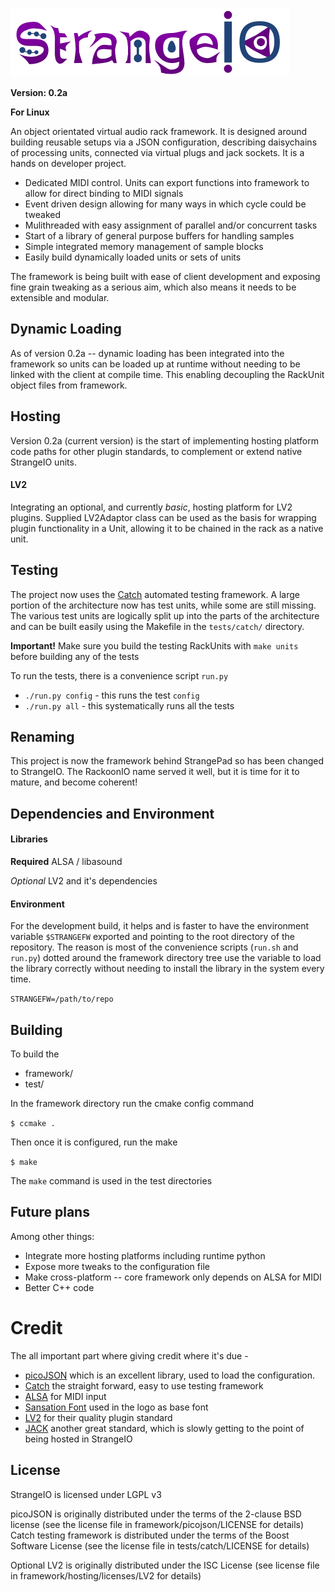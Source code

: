 ![](assets/strangelogo.png?raw=true)

**Version: 0.2a**

**For Linux**

An object orientated virtual audio rack framework. It is designed around building reusable setups via a JSON configuration, describing daisychains of processing units, connected via virtual plugs and jack sockets. It is a hands on developer project.

- Dedicated MIDI control. Units can export functions into framework to allow for direct binding to MIDI signals
- Event driven design allowing for many ways in which cycle could be tweaked
- Mulithreaded with easy assignment of parallel and/or concurrent tasks
- Start of a library of general purpose buffers for handling samples
- Simple integrated memory management of sample blocks
- Easily build dynamically loaded units or sets of units

The framework is being built with ease of client development and exposing fine grain tweaking as a serious aim, which also means it needs to be extensible and modular.

## Dynamic Loading

As of version 0.2a -- dynamic loading has been integrated into the framework so units can be loaded up at runtime without needing to be linked with the client at compile time. This enabling decoupling the RackUnit object files from framework.

## Hosting

Version 0.2a (current version) is the start of implementing hosting platform code paths for other plugin standards, to complement or extend native StrangeIO units.

#### LV2

Integrating an optional, and currently *basic*, hosting platform for LV2 plugins. Supplied LV2Adaptor class can be used as the basis for wrapping plugin functionality in a Unit, allowing it to be chained in the rack as a native unit.

## Testing

The project now uses the [Catch](https://github.com/philsquared/Catch/) automated testing framework. A large portion of the architecture now has test units, while some are still missing. The various test units are logically split up into the parts of the architecture and can be built easily using the Makefile in the `tests/catch/` directory.

**Important!** Make sure you build the testing RackUnits with `make units` before building any of the tests

To run the tests, there is a convenience script `run.py`

* `./run.py config` - this runs the test `config`
* `./run.py all` - this systematically runs all the tests


## Renaming

This project is now the framework behind StrangePad so has been changed to StrangeIO. The RackoonIO name served it well, but it is time for it to mature, and become coherent!

## Dependencies and Environment

#### Libraries

**Required** ALSA / libasound

*Optional* LV2 and it's dependencies

#### Environment

For the development build, it helps and is faster to have the environment variable `$STRANGEFW` exported and pointing to the root directory of the repository. The reason is most of the convenience scripts (`run.sh` and `run.py`) dotted around the framework directory tree use the variable to load the library correctly without needing to install the library in the system every time.

`STRANGEFW=/path/to/repo`

## Building

To build the 
- framework/
- test/


In the framework directory run the cmake config command

`$ ccmake .`

Then once it is configured, run the make

`$ make`

The `make` command is used in the test directories

## Future plans

Among other things:

- Integrate more hosting platforms including runtime python
- Expose more tweaks to the configuration file
- Make cross-platform -- core framework only depends on ALSA for MIDI
- Better C++ code

# Credit

The all important part where giving credit where it's due -
- [picoJSON](https://github.com/kazuho/picojson) which is an excellent library, used to load the configuration.
- [Catch](https://github.com/philsquared/Catch/) the straight forward, easy to use testing framework
- [ALSA](http://www.alsa-project.org/) for MIDI input
- [Sansation Font](http://www.fontsquirrel.com/fonts/sansation) used in the logo as base font
- [LV2](http://lv2plug.in/) for their quality plugin standard
- [JACK](http://jackaudio.org/) another great standard, which is slowly getting to the point of being hosted in StrangeIO

## License

StrangeIO is licensed under LGPL v3


picoJSON is originally distributed under the terms of the 2-clause BSD license (see the license file in framework/picojson/LICENSE for details)
Catch testing framework is distributed under the terms of the Boost Software License (see the license file in tests/catch/LICENSE for details)

Optional LV2 is originally distributed under the ISC License (see license file in framework/hosting/licenses/LV2 for details)
